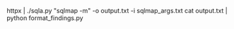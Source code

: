 httpx | ./sqla.py "sqlmap -m" -o output.txt -i sqlmap_args.txt
cat output.txt | python format_findings.py

